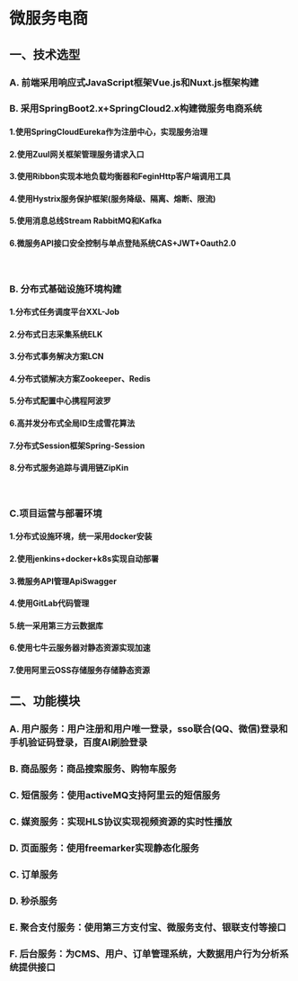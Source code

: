 # 微服务电商

## 一、技术选型
### A. 前端采用响应式JavaScript框架Vue.js和Nuxt.js框架构建
### B. 采用SpringBoot2.x+SpringCloud2.x构建微服务电商系统
#### 1.使用SpringCloudEureka作为注册中心，实现服务治理
#### 2.使用Zuul网关框架管理服务请求入口
#### 3.使用Ribbon实现本地负载均衡器和FeginHttp客户端调用工具
#### 4.使用Hystrix服务保护框架(服务降级、隔离、熔断、限流)
#### 5.使用消息总线Stream RabbitMQ和Kafka
#### 6.微服务API接口安全控制与单点登陆系统CAS+JWT+Oauth2.0
 
### B. 分布式基础设施环境构建
#### 1.分布式任务调度平台XXL-Job 
#### 2.分布式日志采集系统ELK 
#### 3.分布式事务解决方案LCN 
#### 4.分布式锁解决方案Zookeeper、Redis
#### 5.分布式配置中心携程阿波罗 
#### 6.高并发分布式全局ID生成雪花算法
#### 7.分布式Session框架Spring-Session
#### 8.分布式服务追踪与调用链ZipKin  
 
### C.项目运营与部署环境
#### 1.分布式设施环境，统一采用docker安装
#### 2.使用jenkins+docker+k8s实现自动部署 
#### 3.微服务API管理ApiSwagger
#### 4.使用GitLab代码管理 
#### 5.统一采用第三方云数据库
#### 6.使用七牛云服务器对静态资源实现加速
#### 7.使用阿里云OSS存储服务存储静态资源

## 二、功能模块
### A. 用户服务：用户注册和用户唯一登录，sso联合(QQ、微信)登录和手机验证码登录，百度AI刷脸登录
### B. 商品服务：商品搜索服务、购物车服务
### C. 短信服务：使用activeMQ支持阿里云的短信服务
### C. 媒资服务：实现HLS协议实现视频资源的实时性播放
### D. 页面服务：使用freemarker实现静态化服务
### C. 订单服务
### D. 秒杀服务
### E. 聚合支付服务：使用第三方支付宝、微服务支付、银联支付等接口
### F. 后台服务：为CMS、用户、订单管理系统，大数据用户行为分析系统提供接口
